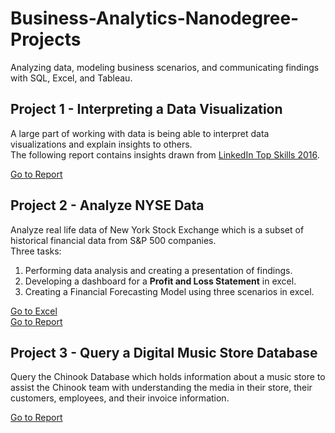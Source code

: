 # Business-Analytics-Nanodegree-Projects
Analyzing data, modeling business scenarios, and communicating findings with SQL, Excel, and Tableau.

## Project 1 - Interpreting a Data Visualization
A large part of working with data is being able to interpret data visualizations and explain insights to others.<br>
The following report contains insights drawn from [LinkedIn Top Skills 2016](https://public.tableau.com/app/profile/matt.chambers/viz/LinkedInTopSkills2016-MakeoverMonday/LinkedInTopSkills2016-MakeoverMonday).

[Go to Report](Project-1_Interpreting-a-Data-Visualization/Project-1.png)

## Project 2 - Analyze NYSE Data
Analyze real life data of New York Stock Exchange which is a subset of historical financial data from S&P 500 companies.<br>
Three tasks:
1. Performing data analysis and creating a presentation of findings.
2. Developing a dashboard for a **Profit and Loss Statement** in excel.
3. Creating a Financial Forecasting Model using three scenarios in excel.

[Go to Excel](Project-2_Analyze_NYSE_Data/Project-2.xlsx)<br>
[Go to Report](Project-2_Analyze_NYSE_Data/Project-2.png)

## Project 3 - Query a Digital Music Store Database
Query the Chinook Database which holds information about a music store to assist the Chinook team with understanding the media in their store, their customers, employees, and their invoice information.

[Go to Report](Project-3_Query-a-Digital-Music-Store-Database/Project-3_Report.png)
